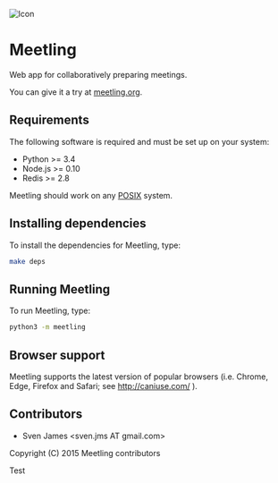 ![Icon](https://raw.githubusercontent.com/NoyaInRain/meetling/master/meetling/res/static/images/favicon.png)

# Meetling

Web app for collaboratively preparing meetings.

You can give it a try at [meetling.org](http://meetling.org/).

## Requirements

The following software is required and must be set up on your system:

* Python >= 3.4
* Node.js >= 0.10
* Redis >= 2.8

Meetling should work on any [POSIX](https://en.wikipedia.org/wiki/POSIX) system.

## Installing dependencies

To install the dependencies for Meetling, type:

```sh
make deps
```

## Running Meetling

To run Meetling, type:

```sh
python3 -m meetling
```

## Browser support

Meetling supports the latest version of popular browsers (i.e. Chrome, Edge, Firefox and Safari; see
http://caniuse.com/ ).

## Contributors

* Sven James &lt;sven.jms AT gmail.com>

Copyright (C) 2015 Meetling contributors

Test
